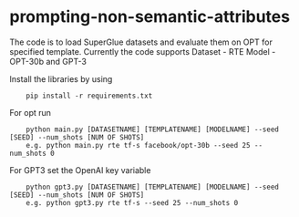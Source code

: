 # prompting-non-semantic-attributes 

The code is to load SuperGlue datasets and evaluate them on OPT for specified template.
Currently the code supports 
Dataset - RTE
Model - OPT-30b and GPT-3

Install the libraries by using

        pip install -r requirements.txt
 


For opt run

        python main.py [DATASETNAME] [TEMPLATENAME] [MODELNAME] --seed [SEED] --num_shots [NUM OF SHOTS]
        e.g. python main.py rte tf-s facebook/opt-30b --seed 25 --num_shots 0

For GPT3 set the OpenAI key variable

        python gpt3.py [DATASETNAME] [TEMPLATENAME] [MODELNAME] --seed [SEED] --num_shots [NUM OF SHOTS] 
        e.g. python gpt3.py rte tf-s --seed 25 --num_shots 0 

